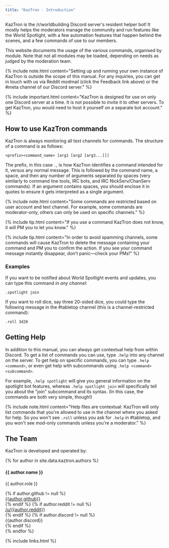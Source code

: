 ```yaml
---
title: "KazTron - Introduction"
---
```


KazTron is the /r/worldbuilding Discord server's resident helper bot! It mostly helps the moderators manage the community and run features like the World Spotlight, with a few automation features that happen behind the scenes, and a few commands of use to our members.

This website documents the usage of the various commands, organised by module. Note that not all modules may be loaded, depending on needs as judged by the moderation team.

{% include note.html content="Setting up and running your own instance of KazTron is outside the scope of this manual. For any inquiries, you can get in touch with us via Reddit modmail (click the Feedback link above) or the #meta channel of our Discord server." %}

{% include important.html content="KazTron is designed for use on only one Discord server at a time. It is not possible to invite it to other servers. To get KazTron, you would need to host it yourself on a separate bot account." %}

## How to use KazTron commands

KazTron is always monitoring all text channels for commands. The structure of a command is as follows:

```
<prefix><command_name> [arg1 [arg2 [arg3...]]]
```

The prefix, in this case `.`, is how KazTron identifies a command intended for it, versus any normal message. This is followed by the command name, a space, and then any number of arguments separated by spaces (very similarly to command line tools, IRC bots, and IRC NickServ/ChanServ commands). If an argument contains spaces, you should enclose it in quotes to ensure it gets interpreted as a single argument.

{% include note.html content="Some commands are restricted based on user account and text channel. For example, some commands are moderator-only, others can only be used on specific channels." %}

{% include tip.html content="If you use a command KazTron does not know, it will PM you to let you know." %}

{% include tip.html content="In order to avoid spamming channels, some commands will cause KazTron to delete the message containing your command and PM you to confirm the action. If you see your command message instantly disappear, don't panic&mdash;check your PMs!" %}

### Examples

If you want to be notified about World Spotlight events and updates, you can type this command *in any channel*:

```
.spotlight join
```

If you want to roll dice, say three 20-sided dice, you could type the following message in the #tabletop channel (this is a channel-restricted command):

```
.roll 3d20
```

## Getting Help

In addition to this manual, you can always get contextual help from within Discord. To get a list of commands you can use, type `.help` into any channel on the server. To get help on specific commands, you can type `.help <command>`, or even get help with subcommands using `.help <command> <subcommand>`.

For example, `.help spotlight` will give you general information on the spotlight bot features, whereas `.help spotlight join` will specifically tell you about the "join" subcommand and its syntax. (In this case, the commands are both very simple, though!)

{% include note.html content="Help files are contextual: KazTron will only list commands that you're allowed to use in the channel where you asked for help. So you won't see `.roll` unless you ask for `.help` in #tabletop, and you won't see mod-only commands unless you're a moderator." %}

## The Team

KazTron is developed and operated by:

<div class="row">
    {% for author in site.data.kaztron.authors %}
    <div class="col-md-4 col-sm-6">
        <div class="panel panel-default nav-panel text-center">
            <div class="panel-heading">
                <!-- TODO: user icons -->
                <span class="fa-stack fa-5x">
                      <i class="fas fa-circle fa-stack-2x text-primary"></i>
                      <i class="fas fa-user fa-stack-1x fa-inverse"></i>
                </span>
            </div>
            <div class="panel-body">
                <h4>{{ author.name }}</h4>
                <p>{{ author.role }}</p>
                {% if author.github != null %}
                <div><a href="https://github.com/{{ author.github | downcase }}"><i class="fab fa-github"></i> {{author.github}}</a></div>
                {% endif %}
                {% if author.reddit != null %}
                <div><a href="https://reddit.com/u/{{ author.github | downcase }}"><i class="fab fa-reddit-alien"></i> /u/{{author.reddit}}</a></div>
                {% endif %}
                {% if author.discord != null %}
                <div><i class="fab fa-discord"></i> {{author.discord}}</div>
                {% endif %}
            </div>
         </div>
    </div>
    {% endfor %}
</div>

{% include links.html %}
